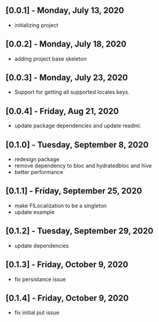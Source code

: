 ## [0.0.1] - Monday, July 13, 2020

* initializing project

## [0.0.2] - Monday, July 18, 2020

* adding project base skeleton

## [0.0.3] - Monday, July 23, 2020

* Support for getting all supported locales keys.

## [0.0.4] - Friday, Aug 21, 2020

* update package dependencies and update readmi.

## [0.1.0] - Tuesday, September 8, 2020

* redesign package 
* remove dependency to bloc and hydratedbloc and hive
* better performance

## [0.1.1] - Friday, September 25, 2020

* make FlLocalization to be a singleton
* update example

## [0.1.2] - Tuesday, September 29, 2020

* update dependencies

## [0.1.3] - Friday, October 9, 2020

* fix persistance issue

## [0.1.4] - Friday, October 9, 2020

* fix initial put issue